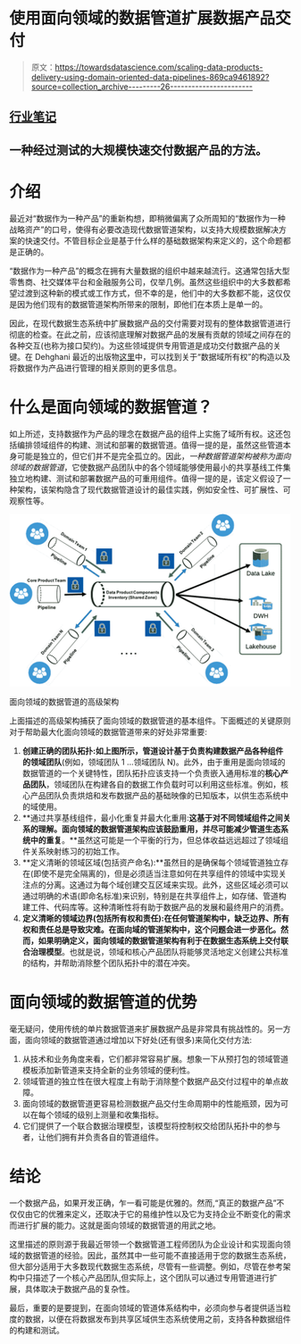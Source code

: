 # 使用面向领域的数据管道扩展数据产品交付

> 原文：<https://towardsdatascience.com/scaling-data-products-delivery-using-domain-oriented-data-pipelines-869ca9461892?source=collection_archive---------26----------------------->

## [行业笔记](https://towardsdatascience.com/tagged/notes-from-industry)

## 一种经过测试的大规模快速交付数据产品的方法。

# 介绍

最近对“数据作为一种产品”的重新构想，即稍微偏离了众所周知的“数据作为一种战略资产”的口号，使得有必要改造现代数据管道架构，以支持大规模数据解决方案的快速交付。不管目标企业是基于什么样的基础数据架构来定义的，这个命题都是正确的。

“数据作为一种产品”的概念在拥有大量数据的组织中越来越流行。这通常包括大型零售商、社交媒体平台和金融服务公司，仅举几例。虽然这些组织中的大多数都希望过渡到这种新的模式或工作方式，但不幸的是，他们中的大多数都不能，这仅仅是因为他们现有的数据管道架构所带来的限制，即他们在本质上是单一的。

因此，在现代数据生态系统中扩展数据产品的交付需要对现有的整体数据管道进行彻底的检查。在此之前，应该彻底理解对数据产品的发展有贡献的领域之间存在的各种交互(也称为接口契约)。为这些领域提供专用管道是成功交付数据产品的关键。在 Dehghani 最近的出版物[这里](https://lnkd.in/g6jAFgx9)中，可以找到关于“数据域所有权”的构造以及将数据作为产品进行管理的相关原则的更多信息。

# 什么是面向领域的数据管道？

如上所述，支持数据作为产品的理念在数据产品的组件上实施了域所有权。这还包括编排领域组件的构建、测试和部署的数据管道。值得一提的是，虽然这些管道本身可能是独立的，但它们并不是完全孤立的。因此，*一种数据管道架构被称为面向领域的数据管道*，它使数据产品团队中的各个领域能够使用最小的共享基线工件集独立地构建、测试和部署数据产品的可重用组件。值得一提的是，该定义假设了一种架构，该架构隐含了现代数据管道设计的最佳实践，例如安全性、可扩展性、可观察性等。

![](img/507d2785335a6e603d9f927b07e8860c.png)

面向领域的数据管道的高级架构

上面描述的高级架构捕获了面向领域的数据管道的基本组件。下面概述的关键原则对于帮助最大化面向领域的数据管道带来的好处非常重要:

1.  **创建正确的团队拓扑:**如上图所示，管道设计基于负责构建数据产品各种组件的**领域团队**(例如，领域团队 1 …领域团队 N)。此外，由于重用是面向领域的数据管道的一个关键特性，团队拓扑应该支持一个负责嵌入通用标准的**核心产品团队**，领域团队在构建各自的数据工作负载时可以利用这些标准。例如，核心产品团队负责烘焙和发布数据产品的基础映像的已知版本，以供生态系统中的域使用。
2.  **通过共享基线组件，最小化重复并最大化重用:**这基于对不同领域组件之间关系的理解。面向领域的数据管道架构应该鼓励重用，并尽可能减少管道生态系统中的重复**。**虽然这可能是一个平衡的行为，但总体收益远远超过了领域组件关系映射练习的初始工作。
3.  **定义清晰的领域区域(包括资产命名):**虽然目的是确保每个领域管道独立存在(即使不是完全隔离的)，但是必须适当注意如何在共享组件的领域中实现关注点的分离。这通过为每个域创建交互区域来实现。此外，这些区域必须可以通过明确的术语(即命名标准)来识别，特别是在共享组件上，如存储、管道构建工件、代码库等。这种清晰性将有助于数据产品的发展和最终用户的消费。
4.  **定义清晰的领域边界(包括所有权和责任):**在任何管道架构中，缺乏边界、所有权和责任总是导致灾难。在面向域的管道架构中，这个问题会进一步恶化。然而，如果明确定义，面向领域的数据管道架构有利于在数据生态系统上交付**联合治理模型**。也就是说，领域和核心产品团队将能够灵活地定义创建公共标准的结构，并帮助消除整个团队拓扑中的潜在冲突。

# 面向领域的数据管道的优势

毫无疑问，使用传统的单片数据管道来扩展数据产品是非常具有挑战性的。另一方面，面向领域的数据管道通过增加以下好处(还有很多)来简化交付方法:

1.  从技术和业务角度来看，它们都非常容易扩展。想象一下从预打包的领域管道模板添加新管道来支持全新的业务领域的便利性。
2.  领域管道的独立性在很大程度上有助于消除整个数据产品交付过程中的单点故障。
3.  面向领域的数据管道更容易检测数据产品交付生命周期中的性能瓶颈，因为可以在每个领域的级别上测量和收集指标。
4.  它们提供了一个联合数据治理模型，该模型将控制权交给团队拓扑中的参与者，让他们拥有并负责各自的管道组件。

# 结论

一个数据产品，如果开发正确，乍一看可能是优雅的。然而,“真正的数据产品”不仅仅由它的优雅来定义，还取决于它的易维护性以及它为支持企业不断变化的需求而进行扩展的能力。这就是面向领域的数据管道的用武之地。

这里描述的原则源于我最近带领一个数据管道工程师团队为企业设计和实现面向领域的数据管道的经验。因此，虽然其中一些可能不直接适用于您的数据生态系统，但大部分适用于大多数现代数据生态系统，尽管有一些调整。例如，尽管在参考架构中只描述了一个核心产品团队,但实际上，这个团队可以通过专用管道进行扩展，具体取决于数据产品的复杂性。

最后，重要的是要提到，在面向领域的管道体系结构中，必须向参与者提供适当粒度的数据，以便在将数据发布到共享区域供生态系统使用之前，支持各种数据组件的构建和测试。